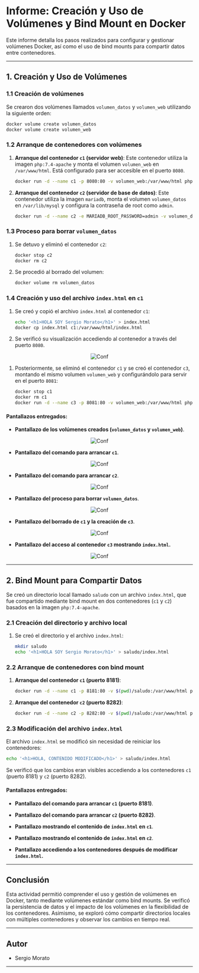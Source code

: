 # **Informe: Creación y Uso de Volúmenes y Bind Mount en Docker**

Este informe detalla los pasos realizados para configurar y gestionar volúmenes Docker, así como el uso de bind mounts para compartir datos entre contenedores.

---

## **1. Creación y Uso de Volúmenes**

### **1.1 Creación de volúmenes**
Se crearon dos volúmenes llamados `volumen_datos` y `volumen_web` utilizando la siguiente orden:

```bash
docker volume create volumen_datos
docker volume create volumen_web
```

### **1.2 Arranque de contenedores con volúmenes**

1. **Arranque del contenedor `c1` (servidor web)**:
   Este contenedor utiliza la imagen `php:7.4-apache` y monta el volumen `volumen_web` en `/var/www/html`. Está configurado para ser accesible en el puerto `8080`.

   ```bash
   docker run -d --name c1 -p 8080:80 -v volumen_web:/var/www/html php:7.4-apache
   ```

2. **Arranque del contenedor `c2` (servidor de base de datos)**:
   Este contenedor utiliza la imagen `mariadb`, monta el volumen `volumen_datos` en `/var/lib/mysql` y configura la contraseña de root como `admin`.

   ```bash
   docker run -d --name c2 -e MARIADB_ROOT_PASSWORD=admin -v volumen_datos:/var/lib/mysql mariadb
   ```

### **1.3 Proceso para borrar `volumen_datos`**
1. Se detuvo y eliminó el contenedor `c2`:

   ```bash
   docker stop c2
   docker rm c2
   ```

2. Se procedió al borrado del volumen:
   ```bash
   docker volume rm volumen_datos
   ```

### **1.4 Creación y uso del archivo `index.html` en `c1`**
1. Se creó y copió el archivo `index.html` al contenedor `c1`:

   ```bash
   echo '<h1>HOLA SOY Sergio Morato</h1>' > index.html
   docker cp index.html c1:/var/www/html/index.html
   ```

2. Se verificó su visualización accediendo al contenedor a través del puerto `8080`.

<p align="center">
  <img src="imagenes\INDEX.png" alt="Conf">
</p>

1. Posteriormente, se eliminó el contenedor `c1` y se creó el contenedor `c3`, montando el mismo volumen `volumen_web` y configurándolo para servir en el puerto `8081`:
   ```bash
   docker stop c1
   docker rm c1
   docker run -d --name c3 -p 8081:80 -v volumen_web:/var/www/html php:7.4-apache
   ```

#### **Pantallazos entregados**:
- **Pantallazo de los volúmenes creados (`volumen_datos` y `volumen_web`)**.

<p align="center">
  <img src="imagenes\Volumenes1.png" alt="Conf">
</p>

- **Pantallazo del comando para arrancar `c1`**.

<p align="center">
  <img src="imagenes\Volumenes3.png" alt="Conf">
</p>

- **Pantallazo del comando para arrancar `c2`**.

<p align="center">
  <img src="imagenes\Volumenes3.png" alt="Conf">
</p>

- **Pantallazo del proceso para borrar `volumen_datos`**.

<p align="center">
  <img src="imagenes\Volumenes5.png" alt="Conf">
</p>

- **Pantallazo del borrado de `c1` y la creación de `c3`**.

<p align="center">
  <img src="imagenes\Volumenes6.png" alt="Conf">
</p>

- **Pantallazo del acceso al contenedor `c3` mostrando `index.html`.**

<p align="center">
  <img src="imagenes\Volumenes7.png" alt="Conf">
</p>

---

## **2. Bind Mount para Compartir Datos**

Se creó un directorio local llamado `saludo` con un archivo `index.html`, que fue compartido mediante bind mount en dos contenedores (`c1` y `c2`) basados en la imagen `php:7.4-apache`.

### **2.1 Creación del directorio y archivo local**

1. Se creó el directorio y el archivo `index.html`:

   ```bash
   mkdir saludo
   echo '<h1>HOLA SOY Sergio Morato</h1>' > saludo/index.html
   ```

### **2.2 Arranque de contenedores con bind mount**

1. **Arranque del contenedor `c1` (puerto 8181)**:

   ```bash
   docker run -d --name c1 -p 8181:80 -v $(pwd)/saludo:/var/www/html php:7.4-apache
   ```

2. **Arranque del contenedor `c2` (puerto 8282)**:

   ```bash
   docker run -d --name c2 -p 8282:80 -v $(pwd)/saludo:/var/www/html php:7.4-apache
   ```

### **2.3 Modificación del archivo `index.html`**

El archivo `index.html` se modificó sin necesidad de reiniciar los contenedores:

```bash
echo '<h1>HOLA, CONTENIDO MODIFICADO</h1>' > saludo/index.html
```

Se verificó que los cambios eran visibles accediendo a los contenedores `c1` (puerto 8181) y `c2` (puerto 8282).

#### **Pantallazos entregados**:

- **Pantallazo del comando para arrancar `c1` (puerto 8181)**.
  
- **Pantallazo del comando para arrancar `c2` (puerto 8282)**.
- **Pantallazo mostrando el contenido de `index.html` en `c1`**.
- **Pantallazo mostrando el contenido de `index.html` en `c2`**.
- **Pantallazo accediendo a los contenedores después de modificar `index.html`.**

---

## **Conclusión**

Esta actividad permitió comprender el uso y gestión de volúmenes en Docker, tanto mediante volúmenes estándar como bind mounts. Se verificó la persistencia de datos y el impacto de los volúmenes en la flexibilidad de los contenedores. Asimismo, se exploró cómo compartir directorios locales con múltiples contenedores y observar los cambios en tiempo real.

---

## **Autor**
- Sergio Morato

--- 

